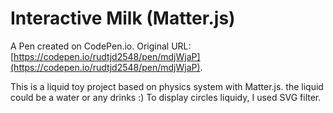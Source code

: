 # Interactive Milk (Matter.js)

A Pen created on CodePen.io. Original URL: [https://codepen.io/rudtjd2548/pen/mdjWjaP](https://codepen.io/rudtjd2548/pen/mdjWjaP).

This is a liquid toy project based on physics system with Matter.js.
the liquid could be a water or any drinks :)
To display circles liquidy, I used SVG filter.